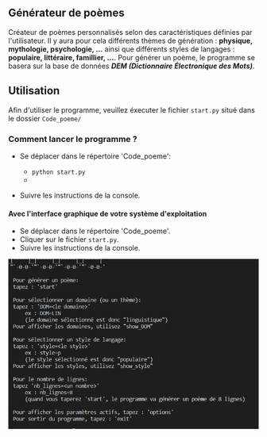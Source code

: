 ## Générateur de poèmes

Créateur de poèmes personnalisés selon des caractéristiques définies par l'utilisateur.
Il y aura pour cela différents thèmes de génération : **physique, mythologie, psychologie, …**
ainsi que différents styles de langages : **populaire, littéraire, famillier, …**.
Pour générer un poème, le programme se basera sur la base de données __*DEM (Dictionnaire Électronique des Mots)*__.


## Utilisation
Afin d'utiliser le programme, veuillez éxecuter le fichier <code>start.py</code> situé dans le dossier <code>Code_poeme/</code> 


### Comment lancer le programme ?

* Se déplacer dans le répertoire 'Code_poeme': 

  * <code>python start.py</code>
  * 
* Suivre les instructions de la console.
#### Avec l'interface graphique de votre système d'exploitation
* Se déplacer dans le répertoire 'Code_poeme'.
* Cliquer sur le fichier <code>start.py</code>.
* Suivre les instructions de la console.

![Alt text](image.png)
